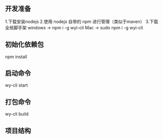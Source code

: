 ## 开发准备
1.下载安装nodejs
2.使用 nodejs 自带的 npm 进行管理（类似于maven）
3.下载全局脚手架 windows -> npm i -g wyi-cli
  Mac -> sudo npm i -g wyi-cli
 
## 初始化依赖包
npm install

## 启动命令
wy-cli start

## 打包命令
wy-cli build

## 项目结构

